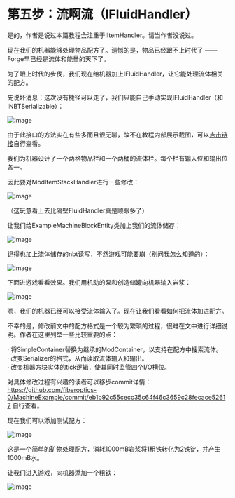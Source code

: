 
# 第五步：流啊流（IFluidHandler）

是的，作者是说过本篇教程会注重于IItemHandler。请当作者没说过。

现在我们的机器能够处理物品配方了。遗憾的是，物品已经跟不上时代了 —— Forge早已经是流体和能量的天下了。

为了跟上时代的步伐，我们现在给机器加上IFluidHandler，让它能处理流体相关的配方。

先说坏消息：这次没有捷径可以走了，我们只能自己手动实现IFluidHandler（和INBTSerializable）：

![image](https://github.com/user-attachments/assets/36bc70c0-98e0-45ce-943f-7c477e832d61)


由于此接口的方法实在有些多而且很无聊，故不在教程内部展示截图，可以[点击链接](/src/main/java/dev/fiberoptics/machineexample/capability/ModFluidStackHandler.java)自行查看。

我们为机器设计了一个两格物品栏和一个两桶的流体栏。每个栏有输入位和输出位各一。

因此要对ModItemStackHandler进行一些修改：

![image](https://github.com/user-attachments/assets/ede5dedb-5ec3-474c-a79e-1775e94f52d6)

（这玩意看上去比隔壁FluidHandler真是顺眼多了）

让我们给ExampleMachineBlockEntity类加上我们的流体储存：

![image](https://github.com/user-attachments/assets/de7413a4-9cea-485e-90cf-fefc3d3c55d7)

记得也加上流体储存的nbt读写，不然游戏可能要崩（别问我怎么知道的）：

![image](https://github.com/user-attachments/assets/3a128fd9-6cc6-4813-8ec2-b90ede264bcd)

下面进游戏看看效果。我们用机动的泵和创造储罐向机器输入岩浆：

![image](https://github.com/user-attachments/assets/e3a2fa96-4d76-4e55-be60-b6e96b9cbe32)

嗯，我们的机器已经可以接受流体输入了。现在让我们看看如何把流体加进配方。

不幸的是，修改前文中的配方格式是一个较为繁琐的过程，很难在文中进行详细说明。作者在这里列举一些比较重要的点：

  · 将SimpleContainer替换为继承的ModContainer，以支持在配方中搜索流体。<br>
  · 改变Serializer的格式，从而读取流体输入和输出。<br>
  · 改变机器方块实体的tick逻辑，使其同时监管四个I/O槽位。<br>

对具体修改过程有兴趣的读者可以移步commit详情：https://github.com/fiberoptics-0/MachineExample/commit/eb1b92c55cecc35c64f46c3659c28fecace52617 自行查看。

现在我们可以添加测试配方：

![image](https://github.com/user-attachments/assets/32c7621a-940f-429d-9be6-0cf69d95f644)

这是一个简单的矿物处理配方，消耗1000mB岩浆将1粗铁转化为2铁锭，并产生1000mB水。

让我们进入游戏，向机器添加一个粗铁：

![image](https://github.com/user-attachments/assets/6f04c0e5-8960-46a4-96cc-46440ff7d5ba)
